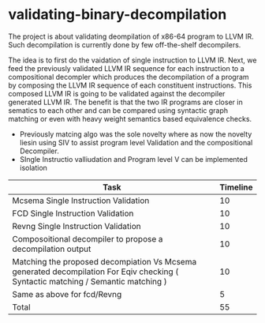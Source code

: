 # validating-binary-decompilation

The project is about validating deompilation of x86-64 program to LLVM IR. Such decompilation is currently done by few off-the-shelf decompilers.

The idea is to first do the vaidation of single instruction to LLVM IR. Next, we feed the previously validated LLVM IR sequence for each instruction to a compositional decompler which produces the decompilation  of a program by composing the LLVM IR sequence of each constituent instructions. This composed LLVM IR is going to be validated against the decompiler generated LLVM IR. The benefit is that the two IR programs are closer in sematics to each other and can be compared using syntactic graph matching or even with heavy weight semantics based equivalence checks. 

- Previously matcing algo was the sole novelty where as now the novelty liesin using SIV to assist program level Validation and the compositional Decompiler.
- SIngle Instructio valliudation and Program level V can be implemented isolation

|  Task | Timeline  |
|-------|-----------|
|  Mcsema Single Instruction Validation  | 10  |
|  FCD Single Instruction Validation  | 10  |
|  Revng Single Instruction Validation  | 10  |
|  Composoitional decompiler to propose a decompilation output | 10  |
|  Matching the proposed decompiation Vs Mcsema generated decompilation For Eqiv checking ( Syntactic matching / Semantic matching )  | 10 |
|  Same as above for fcd/Revng  | 5 |
|  Total | 55 |

